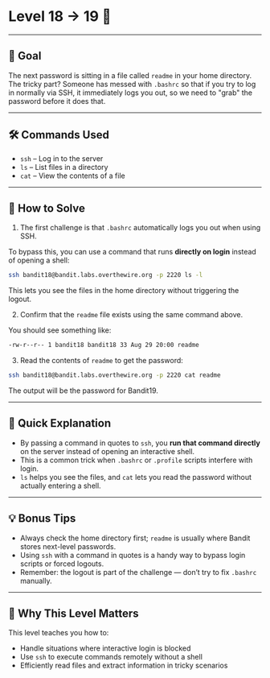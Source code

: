 # Level 18 → 19 🔐

---

## 🎯 Goal  

The next password is sitting in a file called `readme` in your home directory.  
The tricky part? Someone has messed with `.bashrc` so that if you try to log in normally via SSH, it immediately logs you out, so we need to "grab" the password before it does that.

---

## 🛠 Commands Used  

- `ssh` – Log in to the server  
- `ls` – List files in a directory  
- `cat` – View the contents of a file  

---

## 🚀 How to Solve  

1. The first challenge is that `.bashrc` automatically logs you out when using SSH.

To bypass this, you can use a command that runs **directly on login** instead of opening a shell:  
```bash
ssh bandit18@bandit.labs.overthewire.org -p 2220 ls -l
```

This lets you see the files in the home directory without triggering the logout.  

2. Confirm that the `readme` file exists using the same command above.
   
You should see something like:  
```bash
-rw-r--r-- 1 bandit18 bandit18 33 Aug 29 20:00 readme
```

3. Read the contents of `readme` to get the password:  
```bash
ssh bandit18@bandit.labs.overthewire.org -p 2220 cat readme
```

The output will be the password for Bandit19.  

---

## 🔢 Quick Explanation  

- By passing a command in quotes to `ssh`, you **run that command directly** on the server instead of opening an interactive shell.  
- This is a common trick when `.bashrc` or `.profile` scripts interfere with login.  
- `ls` helps you see the files, and `cat` lets you read the password without actually entering a shell.  

---

## 💡 Bonus Tips  

- Always check the home directory first; `readme` is usually where Bandit stores next-level passwords.  
- Using `ssh` with a command in quotes is a handy way to bypass login scripts or forced logouts.  
- Remember: the logout is part of the challenge — don’t try to fix `.bashrc` manually.  

---

## 🧠 Why This Level Matters  

This level teaches you how to:  

- Handle situations where interactive login is blocked  
- Use `ssh` to execute commands remotely without a shell  
- Efficiently read files and extract information in tricky scenarios  
